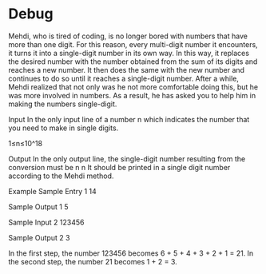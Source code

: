 # Debug
Mehdi, who is tired of coding, is no longer bored with numbers that have more than one digit. For this reason, every multi-digit number it encounters, it turns it into a single-digit number in its own way. In this way, it replaces the desired number with the number obtained from the sum of its digits and reaches a new number. It then does the same with the new number and continues to do so until it reaches a single-digit number. After a while, Mehdi realized that not only was he not more comfortable doing this, but he was more involved in numbers. As a result, he has asked you to help him in making the numbers single-digit.

Input
In the only input line of a number n which indicates the number that you need to make in single digits.

1≤n≤10^18

 

Output
In the only output line, the single-digit number resulting from the conversion must be 
n
n It should be printed in a single digit number according to the Mehdi method.

Example
Sample Entry 1
14

Sample Output 1
5

Sample Input 2
123456

Sample Output 2
3

In the first step, the number 123456 becomes 6 + 5 + 4 + 3 + 2 + 1 = 21. In the second step, the number 21 becomes 1 + 2 = 3.
